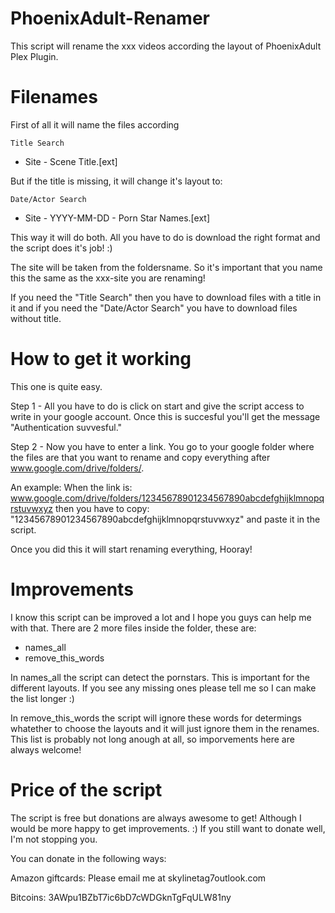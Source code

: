 # PhoenixAdult-Renamer

This script will rename the xxx videos according the layout of PhoenixAdult Plex Plugin.


# Filenames

First of all it will name the files according


    Title Search
    
- Site - Scene Title.[ext]


But if the title is missing, it will change it's layout to:

    Date/Actor Search
    
- Site - YYYY-MM-DD - Porn Star Names.[ext]

This way it will do both. All you have to do is download the right format and the script does it's job! :)

The site will be taken from the foldersname. So it's important that you name this the same as the xxx-site you are renaming!

If you need the "Title Search" then you have to download files with a title in it and if you need the "Date/Actor Search" you have to download files without title.


# How to get it working

This one is quite easy.

Step 1 - 
All you have to do is click on start and give the script access to write in your google account. 
Once this is succesful you'll get the message "Authentication suvvesful."

Step 2 - 
Now you have to enter a link. You go to your google folder where the files are that you want to rename and copy everything after www.google.com/drive/folders/. 

An example:
When the link is:
www.google.com/drive/folders/12345678901234567890abcdefghijklmnopqrstuvwxyz then you have to copy: "12345678901234567890abcdefghijklmnopqrstuvwxyz" and paste it in the script. 

Once you did this it will start renaming everything, Hooray!


# Improvements
I know this script can be improved a lot and I hope you guys can help me with that. There are 2 more files inside the folder, these are:
- names_all
- remove_this_words

In names_all the script can detect the pornstars. This is important for the different layouts. If you see any missing ones please tell me so I can make the list longer :)

In remove_this_words the script will ignore these words for determings whatether to choose the layouts and it will just ignore them in the renames. This list is probably not long anough at all, so imporvements here are always welcome!


# Price of the script
The script is free but donations are always awesome to get! 
Although I would be more happy to get improvements. :) 
If you still want to donate well, I'm not stopping you.

You can donate in the following ways:

Amazon giftcards: Please email me at skylinetag7outlook.com

Bitcoins: 3AWpu1BZbT7ic6bD7cWDGknTgFqULW81ny 
